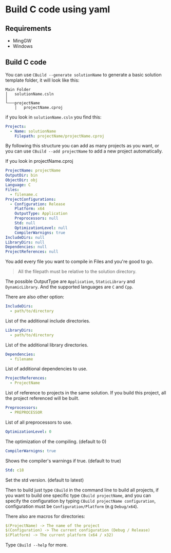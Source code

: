 # Build C code using yaml

Requirements
------------

- MingGW
- Windows

Build C code
------------ 

You can use `CBuild --generate solutionName` to generate a basic solution template folder, it will look like this:

```
Main Folder
│   solutionName.csln    
│
└───projectName
    │   projectName.cproj

```

if you look in `solutionName.csln` you find this:

```yaml
Projects: 
  - Name: solutionName
    Filepath: projectName/projectName.cproj
```

By following this structure you can add as many projects as you want, or you can use `CBuild --add projectName` to add a new project automatically.

If you look in projectName.cproj

```yaml
ProjectName: projectName
OutputDir: bin
ObjectDir: obj
Language: C
Files:
  - filename.c
ProjectConfigurations:
  - Configuration: Release
    Platform: x64
    OutputType: Application
    Preprocessors: null
    Std: null
    OptimizationLevel: null
    CompilerWarnigns: true
IncludeDirs: null
LibraryDirs: null
Dependencies: null
ProjectReferences: null
```

You add every file you want to compile in Files and you're good to go.

> All the filepath must be relative to the solution directory.

The possible OutputType are `Application`, `StaticLibrary` and `DynamicLibrary`.
And the supported languages are `C` and `Cpp`. 

There are also other option: 

```yaml
IncludeDirs:
  - path/to/directory
```
 List of the additional include directories.

```yaml
LibraryDirs:
  - path/to/directory
```
 List of the additional library directories.

```yaml
Dependencies:
  - filename
```
List of additional dependencies to use.

```yaml
ProjectReferences:
  - ProjectName
```
List of reference to projects in the same solution. If you build this project, all the project referenced will be built.

```yaml
Preprocessors:
  - PREPROCESSOR
```
List of all preprocessors to use.

```yaml
OptimizationLevel: 0
```
The optimization of the compiling. (default to 0)

```yaml
CompilerWarnigns: true
```
Shows the compiler's warnings if true. (default to true)

```yaml
Std: c18
```
Set the std version. (default to latest)

Then to build just type `CBuild` in the command line to build all projects, if you want to build one specific type `CBuild projectName`, and you can specify the configuration by typing `CBuild projectName configuration`, configuration must be `Configuration/Platform` (e.g `Debug/x64`).

There also are macros for directories:
```yaml
$(ProjectName) -> The name of the project
$(Configuration) -> The current configuration (Debug / Release)
$(Platform) -> The current platform (x64 / x32)
```

Type `CBuild --help` for more.